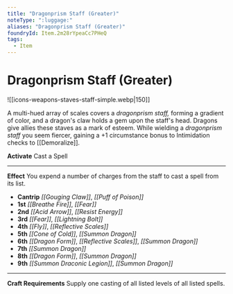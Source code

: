 ```yaml
---
title: "Dragonprism Staff (Greater)"
noteType: ":luggage:"
aliases: "Dragonprism Staff (Greater)"
foundryId: Item.2m28rYpeaCc7PHeQ
tags:
  - Item
---
```


# Dragonprism Staff (Greater)
![[icons-weapons-staves-staff-simple.webp|150]]

A multi-hued array of scales covers a _dragonprism staff,_ forming a gradient of color, and a dragon's claw holds a gem upon the staff's head. Dragons give allies these staves as a mark of esteem. While wielding a _dragonprism staff_ you seem fiercer, gaining a +1 circumstance bonus to Intimidation checks to [[Demoralize]].

**Activate** Cast a Spell

* * *

**Effect** You expend a number of charges from the staff to cast a spell from its list.

*   **Cantrip** _[[Gouging Claw]]_, _[[Puff of Poison]]_
*   **1st** _[[Breathe Fire]]_, _[[Fear]]_
*   **2nd** _[[Acid Arrow]]_, _[[Resist Energy]]_
*   **3rd** _[[Fear]]_, _[[Lightning Bolt]]_
*   **4th** _[[Fly]]_, _[[Reflective Scales]]_
*   **5th** _[[Cone of Cold]]_, _[[Summon Dragon]]_
*   **6th** _[[Dragon Form]]_, _[[Reflective Scales]]_, _[[Summon Dragon]]_
*   **7th** _[[Summon Dragon]]_
*   **8th** _[[Dragon Form]]_, _[[Summon Dragon]]_
*   **9th** _[[Summon Draconic Legion]]_, _[[Summon Dragon]]_

* * *

**Craft Requirements** Supply one casting of all listed levels of all listed spells.
